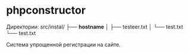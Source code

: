 # phpconstructor
Директории:
src/instal/
├── __hostname__
│   ├── testeer.txt
│   └── test.txt
└── test.txt

Система упрощенной регистрации на сайте.
